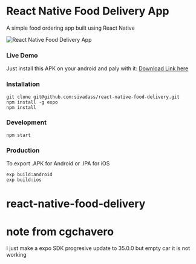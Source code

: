 # React Native Food Delivery App

A simple food ordering app built using React Native

![React Native Food Delivery App](https://res.cloudinary.com/sivadass/image/upload/v1535197090/gifs/react-native-food-delivery-app.gif)

### Live Demo

Just install this APK on your android and paly with it:
[Download Link here](https://exp-shell-app-assets.s3.us-west-1.amazonaws.com/android/%40sivadass/foodShop-5eeadd13529fd0ddc7d5d8c2333aac03-signed.apk)

### Installation

```
git clone git@github.com:sivadass/react-native-food-delivery.git
npm install -g expo
npm install
```

### Development

```
npm start
```

### Production

To export .APK for Android or .IPA for iOS

```
exp build:android
exp build:ios
```
# react-native-food-delivery

# note from cgchavero

I just make a expo SDK progresive update to 35.0.0 but empty car it is not working
